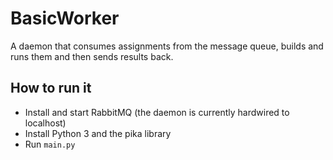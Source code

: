 # BasicWorker

A daemon that consumes assignments from the message queue, builds and runs them 
and then sends results back.

## How to run it

- Install and start RabbitMQ (the daemon is currently hardwired to localhost)
- Install Python 3 and the pika library
- Run `main.py`
